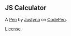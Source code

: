 JS Calculator
-------------


A [Pen](https://codepen.io/plonkv/pen/maGGaq) by [Justyna](https://codepen.io/plonkv) on [CodePen](https://codepen.io).

[License](https://codepen.io/plonkv/pen/maGGaq/license).